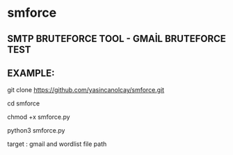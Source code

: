 # smforce
SMTP BRUTEFORCE TOOL - GMAİL BRUTEFORCE TEST
-----------------------------------------------
EXAMPLE:
-------
git clone https://github.com/yasincanolcay/smforce.git

cd smforce

chmod +x smforce.py

python3 smforce.py

target : gmail
and 
wordlist file path
